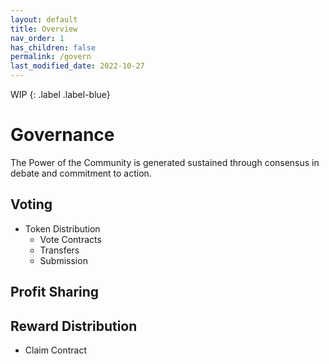 ```yaml
---
layout: default
title: Overview
nav_order: 1
has_children: false
permalink: /govern
last_modified_date: 2022-10-27
---
```


WIP
{: .label .label-blue}

# Governance

The Power of the Community is generated sustained through consensus in debate and commitment to action.





## Voting

- Token Distribution
    - Vote Contracts
    - Transfers
    - Submission

## Profit Sharing


## Reward Distribution

- Claim Contract